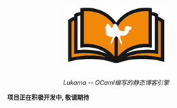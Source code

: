 <div align="center">

<img src="./.github/logo.png" height="150px">

<i> Lukama -- OCaml编写的静态博客引擎 </i>

</div>

__项目正在积极开发中, 敬请期待__
